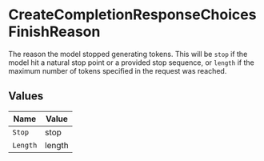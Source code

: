 # CreateCompletionResponseChoicesFinishReason

The reason the model stopped generating tokens. This will be `stop` if the model hit a natural stop point or a provided stop sequence,
or `length` if the maximum number of tokens specified in the request was reached.



## Values

| Name     | Value    |
| -------- | -------- |
| `Stop`   | stop     |
| `Length` | length   |